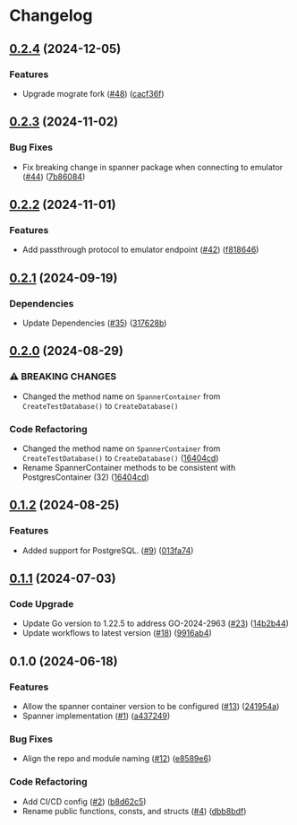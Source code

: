 # Changelog

## [0.2.4](https://github.com/cccteam/db-initiator/compare/v0.2.3...v0.2.4) (2024-12-05)


### Features

* Upgrade mograte fork ([#48](https://github.com/cccteam/db-initiator/issues/48)) ([cacf36f](https://github.com/cccteam/db-initiator/commit/cacf36f663b4a0deba9cba03944d00f242eb85c7))

## [0.2.3](https://github.com/cccteam/db-initiator/compare/v0.2.2...v0.2.3) (2024-11-02)


### Bug Fixes

* Fix breaking change in spanner package when connecting to emulator ([#44](https://github.com/cccteam/db-initiator/issues/44)) ([7b86084](https://github.com/cccteam/db-initiator/commit/7b860844b33699ecaea413aa86af249015e37167))

## [0.2.2](https://github.com/cccteam/db-initiator/compare/v0.2.1...v0.2.2) (2024-11-01)


### Features

* Add passthrough protocol to emulator endpoint ([#42](https://github.com/cccteam/db-initiator/issues/42)) ([f818646](https://github.com/cccteam/db-initiator/commit/f818646cbf5447f7c78c53258ba218f7c43c954c))

## [0.2.1](https://github.com/cccteam/db-initiator/compare/v0.2.0...v0.2.1) (2024-09-19)


### Dependencies

* Update Dependencies ([#35](https://github.com/cccteam/db-initiator/issues/35)) ([317628b](https://github.com/cccteam/db-initiator/commit/317628bf467fa5a108e66b3a86085d83b35baf9f))

## [0.2.0](https://github.com/cccteam/db-initiator/compare/v0.1.2...v0.2.0) (2024-08-29)


### ⚠ BREAKING CHANGES

* Changed the method name on `SpannerContainer` from `CreateTestDatabase()` to `CreateDatabase()`

### Code Refactoring

* Changed the method name on `SpannerContainer` from `CreateTestDatabase()` to `CreateDatabase()` ([16404cd](https://github.com/cccteam/db-initiator/commit/16404cd4d40ab1c1fe4ecd757bba7c278e64627e))
* Rename SpannerContainer methods to be consistent with PostgresContainer (32) ([16404cd](https://github.com/cccteam/db-initiator/commit/16404cd4d40ab1c1fe4ecd757bba7c278e64627e))

## [0.1.2](https://github.com/cccteam/db-initiator/compare/v0.1.1...v0.1.2) (2024-08-25)


### Features

* Added support for PostgreSQL. ([#9](https://github.com/cccteam/db-initiator/issues/9)) ([013fa74](https://github.com/cccteam/db-initiator/commit/013fa7434295b939352a75c8e78b314e55059625))

## [0.1.1](https://github.com/cccteam/db-initiator/compare/v0.1.0...v0.1.1) (2024-07-03)


### Code Upgrade

* Update Go version to 1.22.5 to address GO-2024-2963 ([#23](https://github.com/cccteam/db-initiator/issues/23)) ([14b2b44](https://github.com/cccteam/db-initiator/commit/14b2b442f1083c9e2a1aa32148943e60d2a84ae6))
* Update workflows to latest version ([#18](https://github.com/cccteam/db-initiator/issues/18)) ([9916ab4](https://github.com/cccteam/db-initiator/commit/9916ab4f7c3e028b1574a208fba0ad8c3bd23d1f))

## 0.1.0 (2024-06-18)


### Features

* Allow the spanner container version to be configured ([#13](https://github.com/cccteam/db-initiator/issues/13)) ([241954a](https://github.com/cccteam/db-initiator/commit/241954ac932ff9d9f2f1b755ac7c858ad3a15cbb))
* Spanner implementation ([#1](https://github.com/cccteam/db-initiator/issues/1)) ([a437249](https://github.com/cccteam/db-initiator/commit/a437249ffd7ee66259e538e2801f16e45a288a1c))


### Bug Fixes

* Align the repo and module naming ([#12](https://github.com/cccteam/db-initiator/issues/12)) ([e8589e6](https://github.com/cccteam/db-initiator/commit/e8589e6f5fcd3543368cd9236468962a25ff07fe))


### Code Refactoring

* Add CI/CD config ([#2](https://github.com/cccteam/db-initiator/issues/2)) ([b8d62c5](https://github.com/cccteam/db-initiator/commit/b8d62c5cc29e79a08c95f4b598f4ed1273a78b87))
* Rename public functions, consts, and structs ([#4](https://github.com/cccteam/db-initiator/issues/4)) ([dbb8bdf](https://github.com/cccteam/db-initiator/commit/dbb8bdf2810138564133fb467a859bf3335b20d8))
